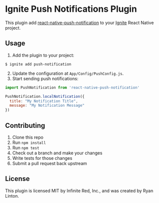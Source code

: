 # Ignite Push Notifications Plugin

This plugin add [react-native-push-notification](https://github.com/zo0r/react-native-push-notification) to your [Ignite](https://github.com/infinitered/ignite) React Native project.

## Usage

1. Add the plugin to your project:
```
$ ignite add push-notification
```
2. Update the configuration at `App/Config/PushConfig.js`.
3. Start sending push notifications:
```js
import PushNotification from 'react-native-push-notification'

PushNotification.localNotification({
  title: "My Notification Title",
  message: "My Notification Message"
})
```

## Contributing

1. Clone this repo
2. Run `npm install`
3. Run `npm test`
4. Check out a branch and make your changes
5. Write tests for those changes
6. Submit a pull request back upstream

## License
This plugin is licensed MIT by Infinite Red, Inc., and was created by Ryan Linton.
